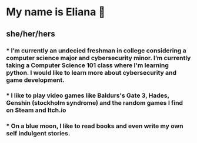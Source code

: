 # My name is Eliana 👋 
## she/her/hers
### * I’m currently an undecied freshman in college considering a computer science major and cybersecurity minor. I’m currently taking a Computer Science 101 class where I'm learning python. I would like to learn more about cybersecurity and game development. 
### * I like to play video games like Baldurs's Gate 3, Hades, Genshin (stockholm syndrome) and the random games I find on Steam and Itch.io
### * On a blue moon, I like to read books and even write my own self indulgent stories.


<!--
**Elianff/Elianff** is a ✨ _special_ ✨ repository because its `README.md` (this file) appears on your GitHub profile.

Here are some ideas to get you started:

### I’m currently working on my college classes    
- 🌱 #I’m currently learning python
- 😄 #Pronouns: she/her
- ⚡ #Fun fact: ...
-->
